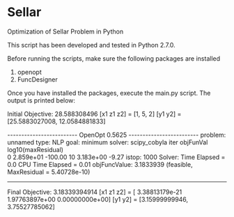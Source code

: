 # Sellar
Optimization of Sellar Problem in Python

This script has been developed and tested in Python 2.7.0.

Before running the scripts, make sure the following packages are installed
1. openopt
2. FuncDesigner

Once you have installed the packages, execute the main.py script. The output is printed below:




Initial Objective: 28.588308496
[x1 z1 z2] = [1, 5, 2]
[y1 y2] = [25.5883027008, 12.0584881833]

------------------------- OpenOpt 0.5625 -------------------------
problem: unnamed   type: NLP    goal: minimum
solver: scipy_cobyla
  iter  objFunVal  log10(maxResidual)  
    0  2.859e+01            -100.00 
   10  3.183e+00              -9.27 
istop: 1000
Solver:   Time Elapsed = 0.0 	CPU Time Elapsed = 0.01
objFuncValue: 3.1833939 (feasible, MaxResidual = 5.40728e-10)

--------------------------------------------------
Final Objective: 3.18339394914
[x1 z1 z2] = [  3.38813179e-21   1.97763897e+00   0.00000000e+00]
[y1 y2] = [3.15999999946, 3.75527785062]
